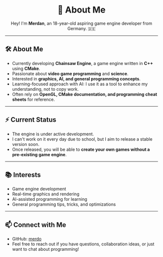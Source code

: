 <h1 align="center">👋 About Me</h1>

<p align="center">
  Hey! I'm <strong>Merdan</strong>, an 18-year-old aspiring game engine developer from Germany. 🇩🇪
</p>

---

## 🛠 About Me
- Currently developing **Chainsaw Engine**, a game engine written in **C++** using **CMake**.
- Passionate about **video game programming** and **science**.
- Interested in **graphics, AI, and general programming concepts**.
- Learning-focused approach with AI: I use it as a tool to enhance my understanding, not to copy work.
- Often rely on **OpenGL, CMake documentation, and programming cheat sheets** for reference.

---

## ⚡ Current Status
- The engine is under active development.
- I can't work on it every day due to school, but I aim to release a stable version soon.
- Once released, you will be able to **create your own games without a pre-existing game engine**.

---

## 📚 Interests
- Game engine development
- Real-time graphics and rendering
- AI-assisted programming for learning
- General programming tips, tricks, and optimizations

---

## 📫 Connect with Me
- GitHub: [merdo](https://github.com/merdolvl)
- Feel free to reach out if you have questions, collaboration ideas, or just want to chat about programming!







<!--
**merdolvl/merdolvl** is a ✨ _special_ ✨ repository because its `README.md` (this file) appears on your GitHub profile.

Here are some ideas to get you started:

- 🔭 I’m currently working on ...
- 🌱 I’m currently learning ...
- 👯 I’m looking to collaborate on ...
- 🤔 I’m looking for help with ...
- 💬 Ask me about ...
- 📫 How to reach me: ...
- 😄 Pronouns: ...
- ⚡ Fun fact: ...
-->

